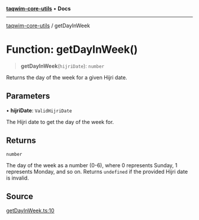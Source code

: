 [**taqwim-core-utils**](../README.md) • **Docs**

***

[taqwim-core-utils](../globals.md) / getDayInWeek

# Function: getDayInWeek()

> **getDayInWeek**(`hijriDate`): `number`

Returns the day of the week for a given Hijri date.

## Parameters

• **hijriDate**: `ValidHijriDate`

The Hijri date to get the day of the week for.

## Returns

`number`

The day of the week as a number (0-6), where 0 represents Sunday, 1 represents Monday, and so on.
         Returns `undefined` if the provided Hijri date is invalid.

## Source

[getDayInWeek.ts:10](https://github.com/boussadjra/taqwim/blob/a16e0483140d22a326ae33586f5bfb208d318d3e/packages/core-utils/src/lib/getDayInWeek.ts#L10)

